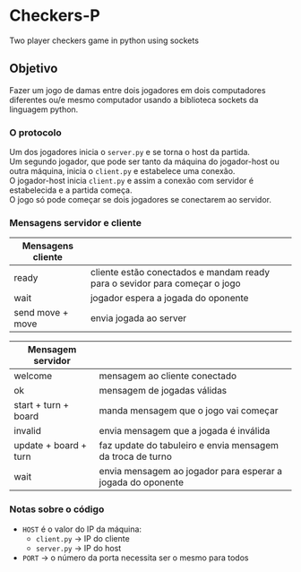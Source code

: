 # Checkers-P
Two player checkers game in python using sockets

## Objetivo
Fazer um jogo de damas entre dois jogadores em dois computadores diferentes ou/e mesmo computador usando a biblioteca sockets da linguagem python.

### O protocolo
Um dos jogadores inicia o `server.py` e se torna o host da partida.</br>
Um segundo jogador, que pode ser tanto da máquina do jogador-host ou outra máquina, inicia o `client.py` e estabelece uma conexão.</br> 
O jogador-host inicia `client.py` e assim a conexão com servidor é estabelecida e a partida começa.</br>
O jogo só pode começar se dois jogadores se conectarem ao servidor.</br>

### Mensagens servidor e cliente

| Mensagens cliente| |
|--- | --- | 
| ready| cliente estão conectados e mandam ready para o sevidor para começar o jogo|
| wait | jogador espera a jogada do oponente |
| send move + move| envia jogada ao server |

| Mensagem servidor | |
| --- | --- |
| welcome | mensagem ao cliente conectado |
| ok | mensagem de jogadas válidas |
| start + turn + board | manda mensagem que o jogo vai começar |
| invalid | envia mensagem que a jogada é inválida |
| update + board + turn | faz update do tabuleiro e envia mensagem da troca de turno |
| wait | envia mensagem ao jogador para esperar a jogada do oponente |

### Notas sobre o código
- `HOST` é o valor do IP da máquina:
    - `client.py` -> IP do cliente
    - `server.py` -> IP do host
- `PORT` -> o número da porta necessita ser o mesmo para todos

